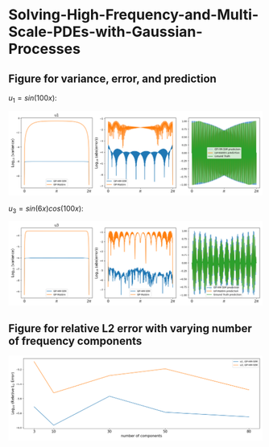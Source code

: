 # Solving-High-Frequency-and-Multi-Scale-PDEs-with-Gaussian-Processes

## Figure for variance, error, and prediction

$u_1=sin(100x)$:

![Figure for u1](u1.png)

$u_3=sin(6x)cos(100x)$:

![Figure for u2](u3.png)

## Figure for relative L2 error with varying number of frequency components

![components](components.png)
